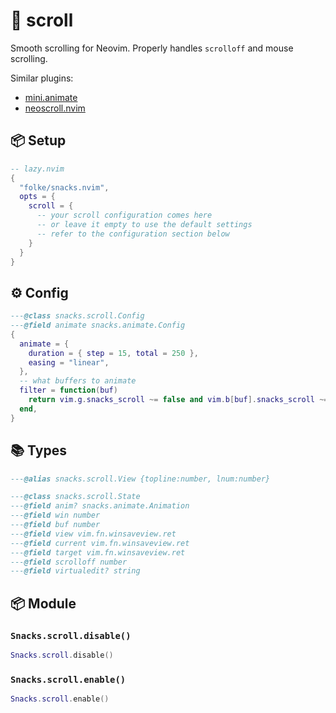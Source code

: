 # 🍿 scroll

Smooth scrolling for Neovim.
Properly handles `scrolloff` and mouse scrolling.

Similar plugins:

- [mini.animate](https://github.com/echasnovski/mini.animate)
- [neoscroll.nvim](https://github.com/karb94/neoscroll.nvim)

<!-- docgen -->

## 📦 Setup

```lua
-- lazy.nvim
{
  "folke/snacks.nvim",
  opts = {
    scroll = {
      -- your scroll configuration comes here
      -- or leave it empty to use the default settings
      -- refer to the configuration section below
    }
  }
}
```

## ⚙️ Config

```lua
---@class snacks.scroll.Config
---@field animate snacks.animate.Config
{
  animate = {
    duration = { step = 15, total = 250 },
    easing = "linear",
  },
  -- what buffers to animate
  filter = function(buf)
    return vim.g.snacks_scroll ~= false and vim.b[buf].snacks_scroll ~= false
  end,
}
```

## 📚 Types

```lua
---@alias snacks.scroll.View {topline:number, lnum:number}
```

```lua
---@class snacks.scroll.State
---@field anim? snacks.animate.Animation
---@field win number
---@field buf number
---@field view vim.fn.winsaveview.ret
---@field current vim.fn.winsaveview.ret
---@field target vim.fn.winsaveview.ret
---@field scrolloff number
---@field virtualedit? string
```

## 📦 Module

### `Snacks.scroll.disable()`

```lua
Snacks.scroll.disable()
```

### `Snacks.scroll.enable()`

```lua
Snacks.scroll.enable()
```
